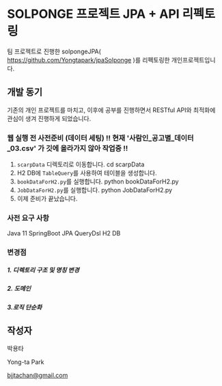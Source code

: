 # SOLPONGE 프로젝트 JPA + API 리펙토링
팀 프로젝트로 진행한 solpongeJPA( https://github.com/Yongtapark/jpaSolponge )를 리펙토링한 개인프로젝트입니다.
## 개발 동기
기존의 개인 프로젝트를 마치고, 이후에 공부를 진행하면서 RESTful API와 최적화에 관심이 생겨 진행하게 되었습니다.
### 웹 실행 전 사전준비 (데이터 세팅) !! 현재 '사람인_공고별_데이터_03.csv' 가 깃에 올라가지 않아 작업중 !!
1. `scarpData` 디렉토리로 이동합니다.
cd scarpData
2. H2 DB에 `TableQuery`를 사용하여 테이블을 생성합니다.
3. `bookDataForH2.py`를 실행합니다.
python bookDataForH2.py
4. `JobDataForH2.py`를 실행합니다.
python JobDataForH2.py
5. 이제 준비가 끝났습니다.

### 사전 요구 사항
Java 11
SpringBoot
JPA
QueryDsl
H2 DB
### 변경점
##### 1. 디렉토리 구조 및 명칭 변경

##### 2. 도메인

##### 3.로직 단순화

## 작성자
박용타

Yong-ta Park

bjjtachan@gmail.com
